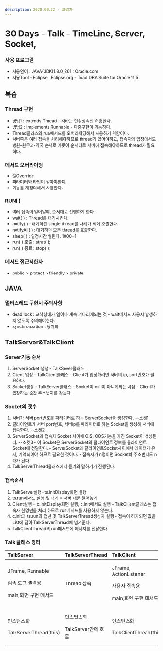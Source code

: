 ```yaml
---
description: 2020.09.22 - 30일차
---
```


# 30 Days - Talk - TimeLine, Server, Socket,

### 사용 프로그램

* 사용언어 : JAVA\(JDK\)1.8.0\_261 : Oracle.com
* 사용Tool  - Eclipse : Eclipse.org - Toad DBA Suite for Oracle 11.5

## 복습

### Thread 구현

* 방법1 : extends Thread - 자바는 단일상속만 허용한다.
* 방법2 : implements Runnable - 다중구현이 가능하다.
* Thread클래스의 run메서드를 오버라이딩해서 사용하기 위함이다.
* 서버쪽은 여러 접속을 처리해야하므로 thread가 있어야하고, 접속자의 입장에서도 병원-원무과-약국 순서로 가듯이 순서대로 서버에 접속해야하므로 thread가 필요하다.

### 메서드 오버라이딩

* @Override
* 파라미터와 타입이 같아야한다.
* 기능을 재정의해서 사용한다.

### RUN\( \)

* 여러 접속이 일어날때, 순서대로 진행하게 한다.
* wait\( \) : Thread를 대기시킨다.
* notify\( \) : 대기하던 single thread를 차례가 되어 호출한다.
* notifyAll\( \) : 대기하던 모든 thread를 호출한다.
* sleep\( \) : 일정시간 얼린다. 1000=1 
* run\( \) 호출 : strat\( \);
* run\( \) 종료 : stop\( \);

### 메서드 접근제한자

* public &gt; protect &gt; friendly &gt; private

## JAVA

### 멀티스레드 구현시 주의사항

* dead lock : 교착상태가 일어나 계속 기다리게되는 것 - wait메서드 사용시 발생하지 않도록 주의해야한다.
* synchronzation : 동기화

## TalkServer&TalkClient

### Server기동 순서

1. ServerSocket 생성  - TalkSever클래스
2. Client 입장 - TalkClient클래스 - Client가 입장하려면 서버의 ip, port번호가 필요하다.
3. Socket생성 - TalkServer클래스 - Socket이 null이 아니게되는 시점 - Client가 입장하는 순간 주소번지를 갖는다.

### Socket의 갯수

1. 서버가 서버 port번호를 파라미터로 하는 ServerSocket을 생성한다. --소켓1
2. 클라이언트가 서버 port번호, 서버ip를 파라미터로 하는 Socket을 생성해 서버에 접속한다. --소켓2
3. ServerSocket과 접속자 Socket 사이에 OIS, OOS기능을 가진 Socket이 생성된다. --소켓3 - 이 Socket은 ServerSocket의 클라이언트 정보를 클라이언트 Socket에 전달한다. - ServerSocket과 클라이언트Socket사이에서 데이터가 유지, 기억되어야 하므로 필요한 것이다. - 접속자가 n명이면 Socket의 주소번지도 n개가 된다.
4. TalkServerThread클래스에서 듣기와 말하기가 진행된다.

### 접속순서

1. TalkServer실행=ts.initDisplay화면 실행
2. ts.run메서드 실행 및 대기 = 서버 대문 열어놓기
3. Client실행 = c.initDisplay화면 실행, c.init메서드 실행 - TalkClilent클래스는 접속자 한명만을 처리 하므로 run메서드를 사용하지 않는다.
4. c.init과 ts.run의 접선 및 TalkServerThread생성자 실행 - 접속이 허가되면 값을 List에 담아 TalkServerThread에 넘겨준다.
5. TalkClientThread의 run메서드에 메세지를 전달한다.

### Talk 클래스 정리

<table>
  <thead>
    <tr>
      <th style="text-align:left">TalkServer</th>
      <th style="text-align:left">TalkServerThread</th>
      <th style="text-align:left">TalkClient</th>
      <th style="text-align:left">TalkClientThread</th>
    </tr>
  </thead>
  <tbody>
    <tr>
      <td style="text-align:left">
        <p>JFrame, Runnable</p>
        <p>&#xC811;&#xC18D; &#xB85C;&#xADF8; &#xCD9C;&#xB825;&#xC6A9;</p>
        <p>main,&#xD654;&#xBA74; &#xAD6C;&#xD604; &#xBA54;&#xC11C;&#xB4DC;</p>
      </td>
      <td style="text-align:left">Thread &#xC0C1;&#xC18D;</td>
      <td style="text-align:left">
        <p>JFrame, ActionListener</p>
        <p>&#xC0AC;&#xC6A9;&#xC790; &#xC811;&#xC18D;&#xC6A9;</p>
        <p>main,&#xD654;&#xBA74; &#xAD6C;&#xD604; &#xBA54;&#xC11C;&#xB4DC;</p>
      </td>
      <td style="text-align:left">Thread &#xC0C1;&#xC18D;</td>
    </tr>
    <tr>
      <td style="text-align:left">
        <p>&#xC778;&#xC2A4;&#xD134;&#xC2A4;&#xD654;</p>
        <p>TalkServerThread(this)</p>
      </td>
      <td style="text-align:left">
        <p>&#xC778;&#xC2A4;&#xD134;&#xC2A4;&#xD654;</p>
        <p>TalkServer&#xC548;&#xC5D0; &#xD638;&#xCD9C;</p>
      </td>
      <td style="text-align:left">
        <p>&#xC778;&#xC2A4;&#xD134;&#xC2A4;&#xD654;</p>
        <p>TalkClientThread(this)</p>
      </td>
      <td style="text-align:left">
        <p>&#xC778;&#xC2A4;&#xD134;&#xC2A4;&#xD654;</p>
        <p>TalkServer&#xC548;&#xC5D0; &#xD638;&#xCD9C;</p>
      </td>
    </tr>
  </tbody>
</table>

